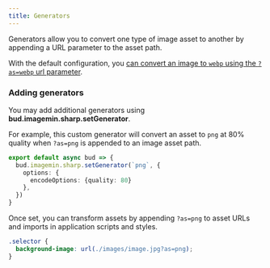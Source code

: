 ```yaml
---
title: Generators
---
```


Generators allow you to convert one type of image asset to another by appending a URL parameter to the asset path.

With the default configuration, you [can convert an image to `webp` using the `?as=webp` url parameter](#using-the-webp-preset).

### Adding generators

You may add additional generators using **bud.imagemin.sharp.setGenerator**.

For example, this custom generator will convert an asset to `png` at 80% quality when `?as=png` is appended to an image asset path.

```typescript title="bud.config.mjs"
export default async bud => {
  bud.imagemin.sharp.setGenerator(`png`, {
    options: {
      encodeOptions: {quality: 80}
    },
  })
}
```

Once set, you can transform assets by appending `?as=png` to asset URLs and imports in application scripts and styles.

```css title="app.css"
.selector {
  background-image: url(./images/image.jpg?as=png);
}
```
